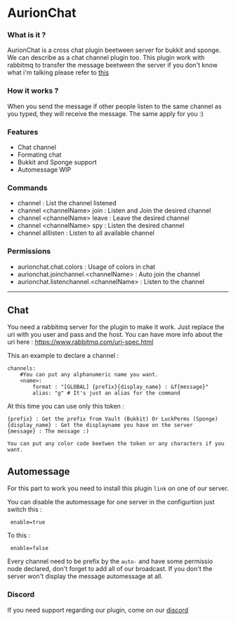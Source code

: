 # AurionChat

### What is it ?


AurionChat is a cross chat plugin beetween server for bukkit and sponge. We can describe as a chat channel plugin too. This plugin work with rabbitmq to transfer the message beetween the server if you don't know what i'm talking please refer to [this](https://www.rabbitmq.com/) 

### How it works ?

When you send the message if other people listen to the same channel as you typed, they will receive the message. The same apply for you :)

### Features


- Chat channel
- Formating chat
- Bukkit and Sponge support
- Automessage WIP

### Commands


- channel : List the channel listened
- channel \<channelName\> join : Listen and Join the desired channel
- channel \<channelName\> leave : Leave the desired channel
- channel \<channelName\> spy : Listen the desired channel
- channel alllisten : Listen to all available channel

### Permissions


- aurionchat.chat.colors : Usage of colors in chat
- aurionchat.joinchannel.\<channelName\> : Auto join the channel
- aurionchat.listenchannel.\<channelName\> : Listen to the channel


---

## Chat

You need a rabbitmq server for the plugin to make it work. Just replace the uri with you user and pass and the host.
You can have more info about the uri here : https://www.rabbitmq.com/uri-spec.html

This an example to declare a channel :
```
channels:
    #You can put any alphanumeric name you want.
    <name>:
        format : "[GLOBAL] {prefix}{display_name} : &f{message}"
        alias: "g" # It's just an alias for the command
```

At this time you can use only this token :

```
{prefix} : Get the prefix from Vault (Bukkit) Or LuckPerms (Sponge)
{display_name} : Get the displayname you have on the server
{message} : The message :)

You can put any color code beetwen the token or any characters if you want.
```


## Automessage


For this part to work you need to install this plugin `link` on one of our server. 

You can disable the automessage for one server in the configurtion just switch this :
```
 enable=true
```

To this : 
```
 enable=false
```

Every channel need to be prefix by the ``auto-`` and have some permissio node declared, don't forget to add all of our broadcast. If you don't the server won't display the message automessage at all.


### Discord

If you need support regarding our plugin, come on our [discord](https://discord.gg/Zn4ZbP9)
